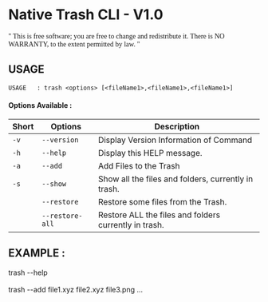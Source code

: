 
# Native Trash CLI - V1.0

<font face="Times New Roman" >" This is free software; you are free to change and redistribute it.
There is NO WARRANTY, to the extent permitted by law. "</font>


## USAGE


`USAGE   : trash <options> [<fileName1>,<fileName1>,<fileName1>]`


#### Options Available :
| Short |     Options       |                Description                                   |
| ----- | ----------------- | ------------------------------------------------------------ |
| `-v`  |   `--version`     |  Display Version Information of Command<br>                  |
| `-h`  |   `--help`        |  Display this HELP message.<br>                              |
| `-a`  |   `--add`         |  Add Files to the Trash<br>                                  |
| `-s`  |   `--show`        |  Show all the files and folders, currently in trash.<br>     |
|       |   `--restore`     |  Restore some files from the Trash.<br>                      |
|       |   `--restore-all` |  Restore ALL the files and folders currently in trash.<br>   |

## EXAMPLE :


<div class="bg-gray-dark">
trash --help
</div>

<br>

<div class = "bg-gray-dark">
trash --add file1.xyz file2.xyz file3.png ...
</div>

